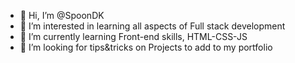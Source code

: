 - 👋 Hi, I’m @SpoonDK
- 👀 I’m interested in learning all aspects of Full stack development
- 🌱 I’m currently learning Front-end skills, HTML-CSS-JS
- 💞️ I’m looking for tips&tricks on Projects to add to my portfolio


<!---
SpoonDK/SpoonDK is a ✨ special ✨ repository because its `README.md` (this file) appears on your GitHub profile.
You can click the Preview link to take a look at your changes.
--->
